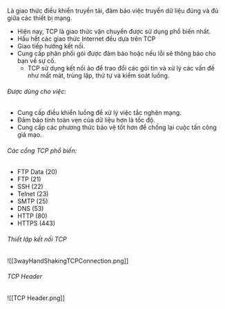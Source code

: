 Là giao thức điều khiển truyền tải, đảm bảo việc truyền dữ liệu đúng và đủ giữa các thiết bị mạng.

- Hiện nay, TCP là giao thức vận chuyển được sử dụng phổ biến nhất.
- Hầu hết các giao thức Internet đều dựa trên TCP
- Giao tiếp hướng kết nối.
- Cung cấp phân phối gói được đảm bảo hoặc nếu lỗi sẽ thông báo cho bạn về sự cố.
	- TCP sử dụng kết nối ảo để trao đổi các gói tin và xử lý các vấn đề như mất mát, trùng lặp, thứ tự và kiểm soát luồng.

###### Được dùng cho việc:
- Cung cấp điều khiển luồng để xử lý việc tắc nghẽn mạng.
- Đảm bảo tính toàn vẹn của dữ liệu hơn là tốc độ.
- Cung cấp các phương thức bảo vệ tốt hơn để chống lại cuộc tấn công giả mạo.

###### Các cổng TCP phổ biến:
- FTP Data (20)
- FTP (21)
- SSH (22)
- Telnet (23)
- SMTP (25)
- DNS (53)
- HTTP (80)
- HTTPS (443)

###### Thiết lập kết nối TCP
![[3wayHandShakingTCPConnection.png]]

###### TCP Header
![[TCP Header.png]]

